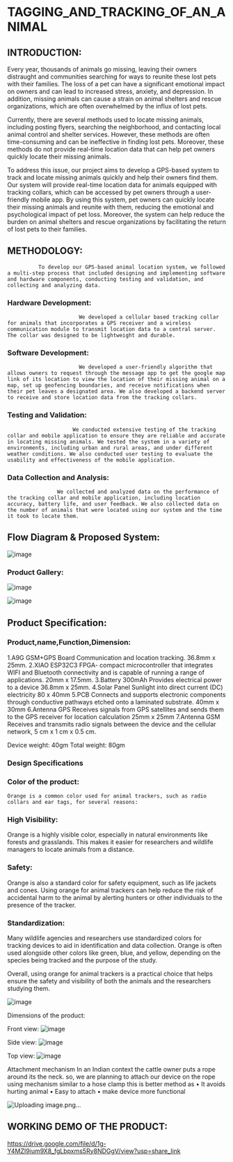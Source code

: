 # TAGGING_AND_TRACKING_OF_AN_ANIMAL


## INTRODUCTION:   
                                                            
Every year, thousands of animals go missing, leaving their owners distraught and communities searching for ways to reunite these lost pets with their families. The loss of a pet can have a significant emotional impact on owners and can lead to increased stress, anxiety, and depression. In addition, missing animals can cause a strain on animal shelters and rescue organizations, which are often overwhelmed by the influx of lost pets.

Currently, there are several methods used to locate missing animals, including posting flyers, searching the neighborhood, and contacting local animal control and shelter services. However, these methods are often time-consuming and can be ineffective in finding lost pets. Moreover, these methods do not provide real-time location data that can help pet owners quickly locate their missing animals.

To address this issue, our project aims to develop a GPS-based system to track and locate missing animals quickly and help their owners find them. Our system will provide real-time location data for animals equipped with tracking collars, which can be accessed by pet owners through a user-friendly mobile app. By using this system, pet owners can quickly locate their missing animals and reunite with them, reducing the emotional and psychological impact of pet loss. Moreover, the system can help reduce the burden on animal shelters and rescue organizations by facilitating the return of lost pets to their families.

## METHODOLOGY:

              To develop our GPS-based animal location system, we followed a multi-step process that included designing and implementing software and hardware components, conducting testing and validation, and collecting and analyzing data.

### Hardware Development:
                           We developed a cellular based tracking collar for animals that incorporates a GPS receiver and a wireless communication module to transmit location data to a central server. The collar was designed to be lightweight and durable.

### Software Development:
                           We developed a user-friendly algorithm that allows owners to request through the message app to get the google map link of its location to view the location of their missing animal on a map, set up geofencing boundaries, and receive notifications when their pet leaves a designated area. We also developed a backend server to receive and store location data from the tracking collars.

### Testing and Validation:
                         We conducted extensive testing of the tracking collar and mobile application to ensure they are reliable and accurate in locating missing animals. We tested the system in a variety of environments, including urban and rural areas, and under different weather conditions. We also conducted user testing to evaluate the usability and effectiveness of the mobile application.

### Data Collection and Analysis:
                    We collected and analyzed data on the performance of the tracking collar and mobile application, including location accuracy, battery life, and user feedback. We also collected data on the number of animals that were located using our system and the time it took to locate them.


## Flow Diagram & Proposed System:

![image](https://user-images.githubusercontent.com/108206047/196533228-f059de0c-7665-4a18-98ba-91b0c4d4134c.png)
                                                                                                                                                         
###	Product Gallery:
 
![image](https://user-images.githubusercontent.com/108206047/236122964-c7d45182-bc92-4850-8f5b-1c2f9a3f1fab.png)

![image](https://user-images.githubusercontent.com/108206047/236123036-7ced38c2-d015-4b0f-97d8-4c017a15736b.png)



## Product Specification: 

### Product,name,Function,Dimension:
1.A9G GSM+GPS Board	Communication and location tracking.	36.8mm x 25mm.
2.XIAO ESP32C3	FPGA- compact microcontroller that integrates WIFI and Bluetooth connectivity and is capable of running a range of applications.	20mm x 17.5mm.
3.Battery 300mAh	Provides electrical power to a device	36.8mm x 25mm.
4.Solar Panel	Sunlight into direct current (DC) electricity	80 x 40mm
5.PCB	Connects and supports electronic components through conductive pathways etched onto a laminated substrate.	40mm x 30mm
6.Antenna GPS	Receives signals from GPS satellites and sends them to the GPS receiver for location calculation	25mm x 25mm
7.Antenna GSM	Receives and transmits radio signals between the device and the cellular network,	5 cm x 1 cm x 0.5 cm.
 
Device weight: 40gm
Total weight: 80gm

### Design Specifications

### Color of the product:
    Orange is a common color used for animal trackers, such as radio collars and ear tags, for several reasons:

### High Visibility: 

Orange is a highly visible color, especially in natural environments like forests and grasslands. This makes it easier for researchers and wildlife managers to locate animals from a distance.

### Safety: 

Orange is also a standard color for safety equipment, such as life jackets and cones. Using orange for animal trackers can help reduce the risk of accidental harm to the animal by alerting hunters or other individuals to the presence of the tracker.

### Standardization: 

Many wildlife agencies and researchers use standardized colors for tracking devices to aid in identification and data collection. Orange is often used alongside other colors like green, blue, and yellow, depending on the species being tracked and the purpose of the study.

Overall, using orange for animal trackers is a practical choice that helps ensure the safety and visibility of both the animals and the researchers studying them.

![image](https://user-images.githubusercontent.com/108206047/236123231-b82bef59-48da-481c-a489-eb4325c3d002.png)


Dimensions of the product:

Front view:
![image](https://user-images.githubusercontent.com/108206047/236123292-f5ab5fdf-a99d-49f8-ac84-7ab1aa49cdfe.png)


Side view:
![image](https://user-images.githubusercontent.com/108206047/236123326-fae36714-7b40-4c0c-9100-cf2a4a58ef70.png)

Top view:
![image](https://user-images.githubusercontent.com/108206047/236123470-37b61e76-635d-4ee1-b73f-d980d090f801.png)


Attachment mechanism
       In an Indian context the cattle owner puts a rope around its the neck. so, we are planning to attach our device on the rope using mechanism similar to a hose clamp
this is better method as 
•	It avoids hurting animal
•	Easy to attach
•	make device more functional

![Uploading image.png…]()

## WORKING DEMO OF THE PRODUCT:
 
 https://drive.google.com/file/d/1g-Y4MZI9ium9X8_fgLbpxms5Ry8NDGgV/view?usp=share_link
            
                                                                         


                                    
                                                                                              
